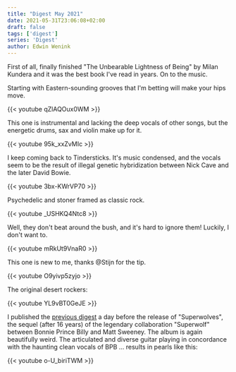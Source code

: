 ```yaml
---
title: "Digest May 2021"
date: 2021-05-31T23:06:08+02:00
draft: false
tags: ['digest']
series: 'Digest'
author: Edwin Wenink
---
```


First of all, finally finished "The Unbearable Lightness of Being" by Milan Kundera and it was the best book I've read in years.
On to the music.

Starting with Eastern-sounding grooves that I'm betting will make your hips move.

{{< youtube qZlAQOux0WM >}}

This one is instrumental and lacking the deep vocals of other songs, but the energetic drums, sax and violin make up for it.

{{< youtube 95k_xxZvMIc >}}

I keep coming back to Tindersticks.
It's music condensed, and the vocals seem to be the result of illegal genetic hybridization between Nick Cave and the later David Bowie. 

{{< youtube 3bx-KWrVP70 >}}

Psychedelic and stoner framed as classic rock.

{{< youtube _USHKQ4Ntc8 >}}

Well, they don't beat around the bush, and it's hard to ignore them!
Luckily, I don't want to.

{{< youtube mRkUt9VnaR0 >}}

This one is new to me, thanks @Stijn for the tip.

{{< youtube O9yivp5zyjo >}}

The original desert rockers:

{{< youtube YL9vBT0GeJE >}}

I published the [previous digest](/posts/digest-2021-04) a day before the release of "Superwolves", the sequel (after 16 years) of the legendary collaboration "Superwolf" between Bonnie Prince Billy and Matt Sweeney.
The album is again beautifully weird. 
The articulated and diverse guitar playing in concordance with the haunting clean vocals of BPB ... results in pearls like this:

{{< youtube o-U_biriTWM >}}
